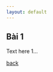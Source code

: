 ```yaml
---
layout: default
---
```


## Bài 1
Text here 1...

<!-- [home](/index.html) -->
<a href="#" onclick="history.go(-1)">back</a>
